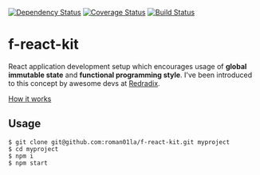 [![Dependency Status](https://gemnasium.com/roman01la/f-react-kit.svg)](https://gemnasium.com/roman01la/f-react-kit)
[![Coverage Status](https://coveralls.io/repos/roman01la/f-react-kit/badge.svg)](https://coveralls.io/r/roman01la/f-react-kit)
[![Build Status](https://travis-ci.org/roman01la/f-react-kit.svg?branch=master)](https://travis-ci.org/roman01la/f-react-kit)

# f-react-kit

React application development setup which encourages usage of **global immutable state** and **functional programming style**.
I've been introduced to this concept by awesome devs at [Redradix](http://redradix.com/).

[How it works](http://roman01la.github.io/f-react-kit/)

## Usage

```
$ git clone git@github.com:roman01la/f-react-kit.git myproject
$ cd myproject
$ npm i
$ npm start
```
